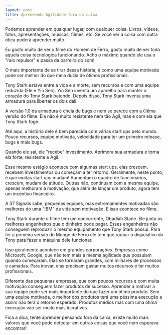 ```yaml
---
layout: post
title: Aprendendo Agilidade fora da caixa
---
```


Podemos aprender em qualquer lugar, com qualquer coisa. Livros, vídeos, fotos, apresentações, músicas, filmes, etc. Se você ver a coisa com outra ótica poderá aprender muito.

Eu gosto muito de ver o filme do Homem de Ferro, gosto muito de ver toda aquela coisa tecnologica funcionando. Acho o máximo quando ele usa o "raio repulsor" e passa da barreira do som!

O mais importante de se tirar dessa história, é como uma equipe motivada pode ser melhor do que meia duzia de ótimos profissionais.

Tony Stark estava entre a vida e a morte, sem recursos e com uma equipe reduzida (Ele e Yin Sen). Yin Sen inventa um aparelho para manter o coração do Tony Stark batendo. Depois disso, Tony Stark inventa uma armadura para libertar os dois dali.

A versão 1.0 da armadura é cheia de bugs e nem se parece com a última versão do filme. Ela não é muito resistente nem tão Ágil, mas é com ela que Tony Stark foge.

Até aqui, a história dele é bem parecida com várias start ups pelo mundo. Pouco recursos, equipe motivada, velocidade para ter um primeiro release, bugs e mais bugs.

Quando ele sai, ele "recebe" investimento. Aprimora sua armadura e torna ela forte, resistente e Ágil.

Esse mesmo estágio acontece com algumas start ups, elas crescem, recebem investimentos ou começam a ter retorno. Geralmente, neste ponto, é que muitas start ups mudam! Aumentam o quadro de funcionários, crescem, mudam de atitude. Outras não, continuam com a mesma equipe, apenas melhoram a motivação, que além de lançar um produto, agora tem um incentivo financeiro.

A 37 Signals sabe, pequenas equipes, mas extremamentes motivadas são melhores do uma "IBM" da vida sem motivação. E isso acontece no filme.

Tony Stark durante o filme tem um concorrente, Obadiah Stane. Ele junta os melhores engenheiros que o dinheiro pode pagar. Esses engenheiros não conseguem reproduzir o mesmo equipamento que Tony Stark possui. Para ter a primeira versão do Monge de Ferro ele tem que roubar o dispositivo do Tony para fazer a máquina dele funcionar.

Isso geralmente acontece em grandes corporações. Empresas como Microsoft, Google, que não tem mais a mesma agilidade que possuiam quando começaram. Elas se tornaram grandes, com milhares de processos e camadas. Para inovar, elas precisam gastar muitos recursos e ter muitos profissionais.

Diferente das pequenas empresas, que com poucos recursos e com muita motivação conseguem fazer produtos de sucesso. Aprender a motivar a sua equipe pode ser mais importante do que fazer um ótimo produto. Sem uma equipe motivada, o melhor dos produtos terá uma péssima execução e assim não terá o retorno esperado. Produtos médios mas com uma ótima execução vão ser muito mais lucrativos.

Fica a dica, tente aprender pensando fora da caixa, existe muito mais valores que você pode detectar em outras coisas que você nem esperava encontrar!
